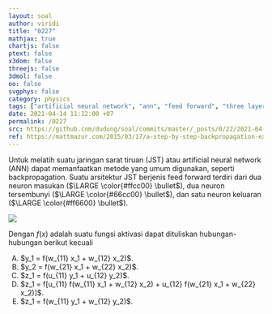 ```yaml
---
layout: soal
author: viridi
title: "0227"
mathjax: true
chartjs: false
ptext: false
x3dom: false
threejs: false
3dmol: false
oo: false
svgphys: false
category: physics
tags: ["artificial neural network", "ann", "feed forward", "three layers", "backpropagation", "fi3201", "2020-2"]
date: 2021-04-14 11:12:00 +07
permalink: /0227
src: https://github.com/dudung/soal/commits/master/_posts/0/22/2021-04-13-intro-to-ann-7.md
ref: https://mattmazur.com/2015/03/17/a-step-by-step-backpropagation-example/
---
```

Untuk melatih suatu jaringan sarat tiruan (JST) atau artificial neural network (ANN) dapat memanfaatkan metode yang umum digunakan, seperti backpropagation. Suatu arsitektur JST berjenis feed forward terdiri dari dua neuron masukan ($\LARGE \color{#ffcc00} \bullet$), dua neuron tersembunyi ($\LARGE \color{#66cc00} \bullet$), dan satu neuron keluaran ($\LARGE \color{#ff6600} \bullet$).

![]({{site.baseurl}}/assets/img/0/22/0227.png)

Dengan $f(x)$ adalah suatu fungsi aktivasi dapat dituliskan hubungan-hubungan berikut kecuali

<ol type="A">
<li>$y_1 = f(w_{11} x_1 + w_{12} x_2)$.
<li>$y_2 = f(w_{21} x_1 + w_{22} x_2)$.
<li>$z_1 = f(u_{11} y_1 + u_{12} y_2)$.
<li>$z_1 = f[u_{11} f(w_{11} x_1 + w_{12} x_2) + u_{12} f(w_{21} x_1 + w_{22} x_2)]$.
<li>$z_1 = f(w_{11} y_1 + w_{12} y_2)$.
